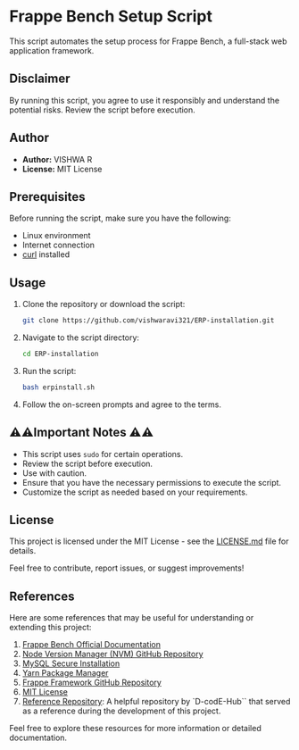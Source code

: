# Frappe Bench Setup Script


This script automates the setup process for Frappe Bench, a full-stack web application framework.

## Disclaimer

By running this script, you agree to use it responsibly and understand the potential risks. Review the script before execution.

## Author

- **Author:** VISHWA R
- **License:** MIT License

## Prerequisites

Before running the script, make sure you have the following:

- Linux environment
- Internet connection
- [curl](https://curl.se/) installed

## Usage

1. Clone the repository or download the script:

   ```bash
   git clone https://github.com/vishwaravi321/ERP-installation.git
   ```

2. Navigate to the script directory:

   ```bash
   cd ERP-installation
   ```

3. Run the script:

   ```bash
   bash erpinstall.sh
   ```

4. Follow the on-screen prompts and agree to the terms.

## ⚠️⚠️Important Notes ⚠️⚠️

- This script uses `sudo` for certain operations. 
- Review the script before execution.
- Use with caution.
- Ensure that you have the necessary permissions to execute the script.
- Customize the script as needed based on your requirements.

## License

This project is licensed under the MIT License - see the [LICENSE.md](LICENSE.md) file for details.


Feel free to contribute, report issues, or suggest improvements!

## References

Here are some references that may be useful for understanding or extending this project:

1. [Frappe Bench Official Documentation](https://frappeframework.com/docs/user/en)
2. [Node Version Manager (NVM) GitHub Repository](https://github.com/nvm-sh/nvm)
3. [MySQL Secure Installation](https://dev.mysql.com/doc/refman/8.0/en/mysql-secure-installation.html)
4. [Yarn Package Manager](https://yarnpkg.com/)
5. [Frappe Framework GitHub Repository](https://github.com/frappe/frappe)
6. [MIT License](https://opensource.org/licenses/MIT)
7. [Reference Repository](https://github.com/D-codE-Hub/Guide-to-Install-Frappe-ERPNext-in-Ubuntu-22.04-LTS.git): A helpful repository by `D-codE-Hub`` that served as a reference during the development of this project.

Feel free to explore these resources for more information or detailed documentation.


